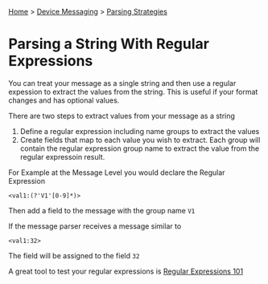 ﻿[Home](../../Index.md) > [Device Messaging](../Index.md) > [Parsing Strategies](ParsingStrategies.md)

# Parsing a String With Regular Expressions

You can treat your message as a single string and then use a regular expession to extract the values from the string.  This is useful if your format changes and has optional values.

There are two steps to extract values from your message as a string

1) Define a regular expression including name groups to extract the values
2) Create fields that map to each value you wish to extract.  Each group will contain the regular expression group name to extract the value from the regular expressoin result.

For Example at the Message Level you would declare the Regular Expression

`<val1:(?'V1'[0-9]*)>`

Then add a field to the message with the group name `V1`

If the message parser receives a message similar to

`<val1:32>`

The field will be assigned to the field `32`

A great tool to test your regular expressions is [Regular Expressions 101](https://regex101.com/)